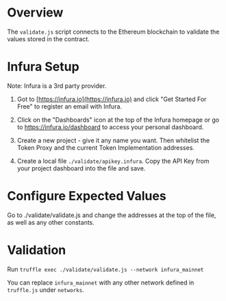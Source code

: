 # Overview
The `validate.js` script connects to the Ethereum blockchain to validate
the values stored in the contract.

# Infura Setup

Note: Infura is a 3rd party provider.

1. Got to [https://infura.io](https://infura.io) and click "Get Started For Free" to register an email with Infura.

2. Click on the "Dashboards" icon at the top of the Infura homepage or go to 
https://infura.io/dashboard to access your personal dashboard.

3. Create a new project - give it any name you want.  Then whitelist the Token Proxy and the 
current Token Implementation addresses.

4. Create a local file `./validate/apikey.infura`.  Copy the API Key from your project dashboard into 
the file and save.

# Configure Expected Values
Go to ./validate/validate.js and change the addresses at the top of the file, as
well as any other constants.

# Validation

Run ```truffle exec ./validate/validate.js --network infura_mainnet```

You can replace `infura_mainnet` with any other network defined in `truffle.js` under `networks`.